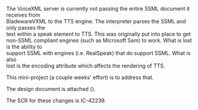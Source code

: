The VoiceXML server is currently not passing the entire SSML document it receives from  
BladewareVXML to the TTS engine. The interpreter parses the SSML and only passes the  
text within a speak element to TTS. This was originally put into place to get  
non-SSML compliant engines (such as Microsoft Sam) to work. What is lost is the ability to  
support SSML with engines (i.e. RealSpeak) that do support SSML.  What is also  
lost is the encoding attribute which affects the rendering of TTS.

This mini-project (a couple weeks' effort) is to address that.

The design document is attached ().

The SCR for these changes is IC-42239.
